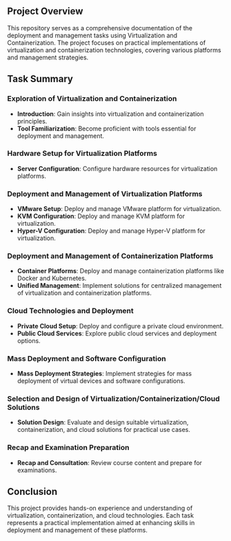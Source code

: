 
## Project Overview

This repository serves as a comprehensive documentation of the deployment and management tasks using Virtualization and Containerization. The project focuses on practical implementations of virtualization and containerization technologies, covering various platforms and management strategies.

## Task Summary

### Exploration of Virtualization and Containerization
- **Introduction**: Gain insights into virtualization and containerization principles.
- **Tool Familiarization**: Become proficient with tools essential for deployment and management.

### Hardware Setup for Virtualization Platforms
- **Server Configuration**: Configure hardware resources for virtualization platforms.

### Deployment and Management of Virtualization Platforms
- **VMware Setup**: Deploy and manage VMware platform for virtualization.
- **KVM Configuration**: Deploy and manage KVM platform for virtualization.
- **Hyper-V Configuration**: Deploy and manage Hyper-V platform for virtualization.

### Deployment and Management of Containerization Platforms
- **Container Platforms**: Deploy and manage containerization platforms like Docker and Kubernetes.
- **Unified Management**: Implement solutions for centralized management of virtualization and containerization platforms.

### Cloud Technologies and Deployment
- **Private Cloud Setup**: Deploy and configure a private cloud environment.
- **Public Cloud Services**: Explore public cloud services and deployment options.

### Mass Deployment and Software Configuration
- **Mass Deployment Strategies**: Implement strategies for mass deployment of virtual devices and software configurations.

### Selection and Design of Virtualization/Containerization/Cloud Solutions
- **Solution Design**: Evaluate and design suitable virtualization, containerization, and cloud solutions for practical use cases.

### Recap and Examination Preparation
- **Recap and Consultation**: Review course content and prepare for examinations.

## Conclusion

This project provides hands-on experience and understanding of virtualization, containerization, and cloud technologies. Each task represents a practical implementation aimed at enhancing skills in deployment and management of these platforms.
